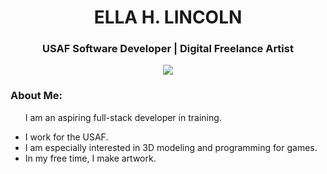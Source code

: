 <h1 id="header" align="center">
  ELLA H. LINCOLN
</h1 >
<h3 align="center">USAF Software Developer | Digital Freelance Artist</h3>

<div align="center">
  <img src="https://imgur.com/OcKalXN.png">
</div>

<div>
  <h3>About Me:</h3>
  <ul>
    <p>I am an aspiring full-stack developer in training.</p>
    <li>I work for the USAF.</li>
    <li>I am especially interested in 3D modeling and programming for games.</li>
    <li>In my free time, I make artwork.</li>
  </ul>
</div>


